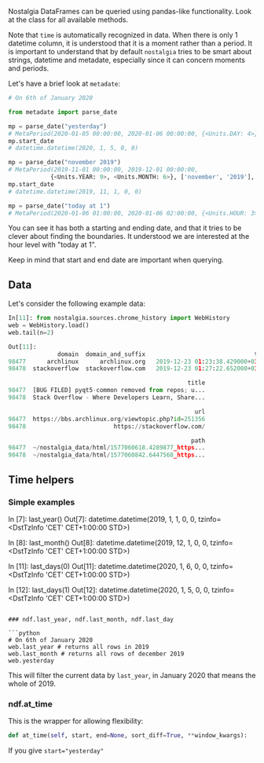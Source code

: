 Nostalgia DataFrames can be queried using pandas-like functionality. Look at the class for all available methods.

Note that `time` is automatically recognized in data. When there is only 1 datetime column, it is understood that it is a moment rather than a period.
It is important to understand that by default `nostalgia` tries to be smart about strings, datetime and metadate, especially since it can concern moments and periods.

Let's have a brief look at `metadate`:

```python
# On 6th of January 2020

from metadate import parse_date

mp = parse_date("yesterday")
# MetaPeriod(2020-01-05 00:00:00, 2020-01-06 00:00:00, {<Units.DAY: 4>}, ['yesterday'], en)
mp.start_date
# datetime.datetime(2020, 1, 5, 0, 0)

mp = parse_date("november 2019")
# MetaPeriod(2019-11-01 00:00:00, 2019-12-01 00:00:00,
            {<Units.YEAR: 9>, <Units.MONTH: 6>}, ['november', '2019'], en)
mp.start_date
# datetime.datetime(2019, 11, 1, 0, 0)

mp = parse_date("today at 1")
# MetaPeriod(2020-01-06 01:00:00, 2020-01-06 02:00:00, {<Units.HOUR: 3>, <Units.DAY: 4>}, ['today', 'at 1'], en)
```

You can see it has both a starting and ending date, and that it tries to be clever about finding the boundaries.
It understood we are interested at the hour level with "today at 1".

Keep in mind that start and end date are important when querying.

## Data

Let's consider the following example data:

```python
In[11]: from nostalgia.sources.chrome_history import WebHistory
web = WebHistory.load()
web.tail(n=2)

Out[11]:
              domain  domain_and_suffix                               time
98477      archlinux      archlinux.org   2019-12-23 01:23:38.429000+01:00
98478  stackoverflow  stackoverflow.com   2019-12-23 01:27:22.652000+01:00

                                                   title
98477  [BUG FILED] pyqt5-common removed from repos; u...
98478  Stack Overflow - Where Developers Learn, Share...

                                                     url
98477  https://bbs.archlinux.org/viewtopic.php?id=251356
98478                         https://stackoverflow.com/

                                                    path
98477  ~/nostalgia_data/html/1577060618.4289877_https...
98478  ~/nostalgia_data/html/1577060842.6447568_https...
```

## Time helpers

### Simple examples

In [7]: last_year()
Out[7]: datetime.datetime(2019, 1, 1, 0, 0, tzinfo=<DstTzInfo 'CET' CET+1:00:00 STD>)

In [8]: last_month()
Out[8]: datetime.datetime(2019, 12, 1, 0, 0, tzinfo=<DstTzInfo 'CET' CET+1:00:00 STD>)

In [11]: last_days(0)
Out[11]: datetime.datetime(2020, 1, 6, 0, 0, tzinfo=<DstTzInfo 'CET' CET+1:00:00 STD>)

In [12]: last_days(1)
Out[12]: datetime.datetime(2020, 1, 5, 0, 0, tzinfo=<DstTzInfo 'CET' CET+1:00:00 STD>)
```

### ndf.last_year, ndf.last_month, ndf.last_day

```python
# On 6th of January 2020
web.last_year # returns all rows in 2019
web.last_month # returns all rows of december 2019
web.yesterday
```

This will filter the current data by `last_year`, in January 2020 that means the whole of 2019.

### ndf.at_time

This is the wrapper for allowing flexibility:

```python
def at_time(self, start, end=None, sort_diff=True, **window_kwargs):
```

If you give `start="yesterday"`
